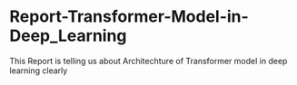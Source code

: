 # Report-Transformer-Model-in-Deep_Learning
This Report is telling us about Architechture of Transformer model in deep learning clearly

